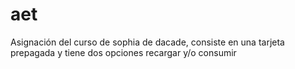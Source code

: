 # aet

Asignación del curso de sophia de dacade, consiste en una tarjeta prepagada y tiene dos opciones recargar y/o consumir
